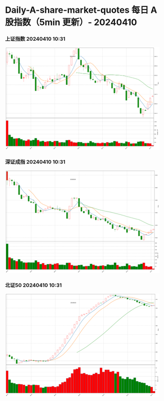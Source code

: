 
# Daily-A-share-market-quotes 每日 A 股指数（5min 更新）- 20240410

### 上证指数 20240410 10:31
![](./fig/2024/4/20240410-sh000001.png)

### 深证成指 20240410 10:31
![](./fig/2024/4/20240410-sz399001.png)

### 北证50 20240410 10:31
![](./fig/2024/4/20240410-bj899050.png)

